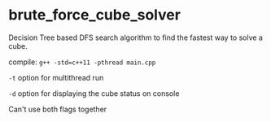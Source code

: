 # brute_force_cube_solver

Decision Tree based DFS search algorithm to find the fastest way to solve a cube.

compile: `g++ -std=c++11 -pthread main.cpp`

`-t` option for multithread run

`-d` option for displaying the cube status on console

Can't use both flags together

